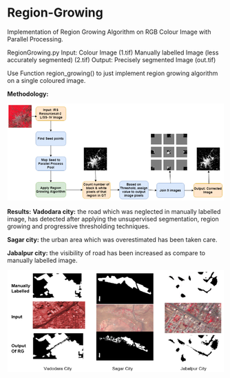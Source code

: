 # Region-Growing
Implementation of Region Growing Algorithm on RGB Colour Image with Parallel Processing. 

RegionGrowing.py 
Input:  Colour Image (1.tif)
        Manually labelled Image (less accurately segmented) (2.tif)
Output: Precisely segmented Image (out.tif)
    
Use Function region_growing() to just implement region growing algorithm on a single coloured image.

**Methodology:**

![alt text](https://github.com/charmichokshi/Region-Growing/blob/master/methodology2.PNG)


**Results:**
**Vadodara city:** the road which was neglected in manually labelled image, has detected after applying the unsupervised segmentation, region growing and progressive thresholding techniques. 


**Sagar city:** the urban area which was overestimated has been taken care.


**Jabalpur city:** the visibility of road has been increased as compare to manually labelled image.

![alt text](https://github.com/charmichokshi/Region-Growing/blob/master/results.PNG)
